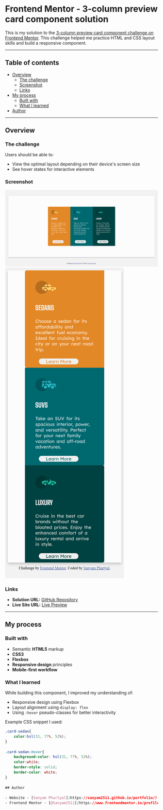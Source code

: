 # Frontend Mentor - 3-column preview card component solution

This is my solution to the [3-column preview card component challenge on Frontend Mentor](https://www.frontendmentor.io/challenges/3column-preview-card-component-pH92eAR2-). This challenge helped me practice HTML and CSS layout skills and build a responsive component.

---

## Table of contents

- [Overview](#overview)
  - [The challenge](#the-challenge)
  - [Screenshot](#screenshot)
  - [Links](#links)
- [My process](#my-process)
  - [Built with](#built-with)
  - [What I learned](#what-i-learned)
- [Author](#author)

---

## Overview

### The challenge

Users should be able to:

- View the optimal layout depending on their device's screen size
- See hover states for interactive elements

### Screenshot

![Desktop Screenshot](./images/desktop_screenshot.png)
![Mobile Screenshot](./images/mobile_screenshot.png)


### Links

- **Solution URL:** [GitHub Repository](https://github.com/Sanyam2511/3-column-preview-card)
- **Live Site URL:** [Live Preview](https://sanyam2511.github.io/3-column-preview-card/)

---

## My process

### Built with

- Semantic **HTML5** markup
- **CSS3**
- **Flexbox**
- **Responsive design** principles
- **Mobile-first workflow**

### What I learned

While building this component, I improved my understanding of:

- Responsive design using Flexbox
- Layout alignment using `display: flex`
- Using `:hover` pseudo-classes for better interactivity

Example CSS snippet I used:

```css
.card-sedan{
    color:hsl(31, 77%, 52%);
}

.card-sedan:hover{
    background-color: hsl(31, 77%, 52%);
    color:white;
    border-style: solid;
    border-color: white;
}

## Author

- Website - [Sanyam Phartyal](https://sanyam2511.github.io/portfolio/)
- Frontend Mentor - [@Sanyam2511](https://www.frontendmentor.io/profile/Sanyam2511)
